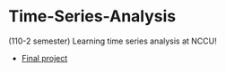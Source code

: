# Time-Series-Analysis

(110-2 semester) Learning time series analysis at NCCU! 

* [Final project](https://chang-web.github.io/Time-Series-Analysis/0609_time-series-final-report.html)
